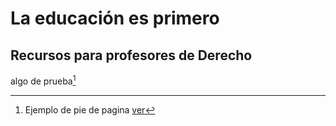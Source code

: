 


# La educación es primero

## Recursos para profesores de Derecho


algo de prueba[^1]

[^1]: Ejemplo de pie de pagina [ver](http://google.com)
